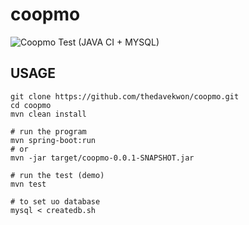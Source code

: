 # coopmo
![Coopmo Test (JAVA CI + MYSQL)](https://github.com/thedavekwon/coopmo/workflows/Coopmo%20Test%20(JAVA%20CI%20+%20MYSQL)/badge.svg)
## USAGE
```
git clone https://github.com/thedavekwon/coopmo.git
cd coopmo
mvn clean install

# run the program
mvn spring-boot:run
# or 
mvn -jar target/coopmo-0.0.1-SNAPSHOT.jar

# run the test (demo)
mvn test

# to set uo database
mysql < createdb.sh
```

